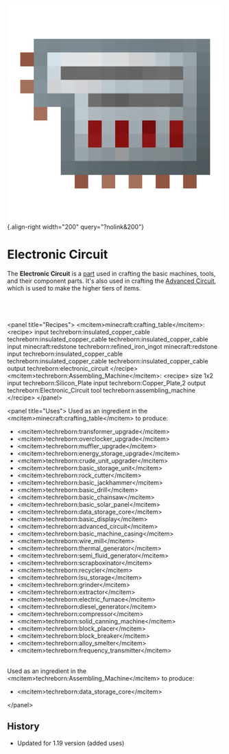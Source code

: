 ![Carbon Fiber](/media/mods/techreborn/electronic_circuit.png){.align-right width="200" query="?nolink&200"}

# Electronic Circuit

The **Electronic Circuit** is a [part](/items/part) used in crafting the basic machines, tools, and their component parts. It's also used in crafting the [Advanced Circuit](/items/part/advanced_circuit), which is used to make the higher tiers of items.\
\
\
\
\
\<panel title="Recipes"\> \<mcitem\>minecraft:crafting_table\</mcitem\>: \<recipe\> input techreborn:insulated_copper_cable techreborn:insulated_copper_cable techreborn:insulated_copper_cable input minecraft:redstone techreborn:refined_iron_ingot minecraft:redstone input techreborn:insulated_copper_cable techreborn:insulated_copper_cable techreborn:insulated_copper_cable output techreborn:electronic_circuit \</recipe\>\
\<mcitem\>techreborn:Assembling_Machine\</mcitem\>: \<recipe\> size 1x2 input techreborn:Silicon_Plate input techreborn:Copper_Plate,2 output techreborn:Electronic_Circuit tool techreborn:assembling_machine \</recipe\> \</panel\>

\<panel title="Uses"\> Used as an ingredient in the \<mcitem\>minecraft:crafting_table\</mcitem\> to produce:

- \<mcitem\>techreborn:transformer_upgrade\</mcitem\>
- \<mcitem\>techreborn:overclocker_upgrade\</mcitem\>
- \<mcitem\>techreborn:muffler_upgrade\</mcitem\>
- \<mcitem\>techreborn:energy_storage_upgrade\</mcitem\>
- \<mcitem\>techreborn:crude_unit_upgrader\</mcitem\>
- \<mcitem\>techreborn:basic_storage_unit\</mcitem\>
- \<mcitem\>techreborn:rock_cutter\</mcitem\>
- \<mcitem\>techreborn:basic_jackhammer\</mcitem\>
- \<mcitem\>techreborn:basic_drill\</mcitem\>
- \<mcitem\>techreborn:basic_chainsaw\</mcitem\>
- \<mcitem\>techreborn:basic_solar_panel\</mcitem\>
- \<mcitem\>techreborn:data_storage_core\</mcitem\>
- \<mcitem\>techreborn:basic_display\</mcitem\>
- \<mcitem\>techreborn:advanced_circuit\</mcitem\>
- \<mcitem\>techreborn:basic_machine_casing\</mcitem\>
- \<mcitem\>techreborn:wire_mill\</mcitem\>
- \<mcitem\>techreborn:thermal_generator\</mcitem\>
- \<mcitem\>techreborn:semi_fluid_generator\</mcitem\>
- \<mcitem\>techreborn:scrapboxinator\</mcitem\>
- \<mcitem\>techreborn:recycler\</mcitem\>
- \<mcitem\>techreborn:lsu_storage\</mcitem\>
- \<mcitem\>techreborn:grinder\</mcitem\>
- \<mcitem\>techreborn:extractor\</mcitem\>
- \<mcitem\>techreborn:electric_furnace\</mcitem\>
- \<mcitem\>techreborn:diesel_generator\</mcitem\>
- \<mcitem\>techreborn:compressor\</mcitem\>
- \<mcitem\>techreborn:solid_canning_machine\</mcitem\>
- \<mcitem\>techreborn:block_placer\</mcitem\>
- \<mcitem\>techreborn:block_breaker\</mcitem\>
- \<mcitem\>techreborn:alloy_smelter\</mcitem\>
- \<mcitem\>techreborn:frequency_transmitter\</mcitem\>

\
Used as an ingredient in the \<mcitem\>techreborn:Assembling_Machine\</mcitem\> to produce:

- \<mcitem\>techreborn:data_storage_core\</mcitem\>

\</panel\>

## History

- Updated for 1.19 version (added uses)
